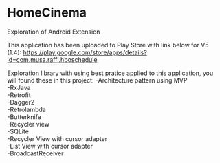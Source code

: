 # HomeCinema
Exploration of Android Extension

This application has been uploaded to Play Store with link below for V5 (1.4):
https://play.google.com/store/apps/details?id=com.musa.raffi.hboschedule 

Exploration library with using best pratice applied to this application, you will found these in this project:
-Architecture pattern using MVP <br>
-RxJava<br>
-Retrofit<br>
-Dagger2<br>
-Retrolambda<br>
-Butterknife<br>
-Recycler view<br>
-SQLite<br>
-Recycler View with cursor adapter<br>
-List View with cursor adapter<br>
-BroadcastReceiver<br>
